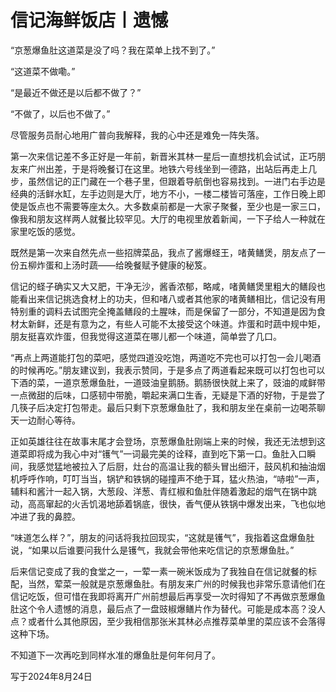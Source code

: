 # 信记海鲜饭店丨遗憾

“京葱爆鱼肚这道菜是没了吗？我在菜单上找不到了。”

“这道菜不做嘞。”

“是最近不做还是以后都不做了？”

“不做了，以后也不做了。”

尽管服务员耐心地用广普向我解释，我的心中还是难免一阵失落。

第一次来信记差不多正好是一年前，新晋米其林一星后一直想找机会试试，正巧朋友来广州出差，于是将晚餐订在这里。地铁六号线坐到一德路，出站后再走上几步，虽然信记的正门藏在一个巷子里，但跟着导航倒也容易找到。一进门右手边是经典的活鲜水缸，左手边则是大厅，地方不小，一楼二楼皆可落座，工作日晚上即使是饭点也不需要等座太久。大多数桌前都是一大家子聚餐，至少也是一家三口，像我和朋友这样两人就餐比较罕见。大厅的电视里放着新闻，一下子给人一种就在家里吃饭的感觉。

既然是第一次来自然先点一些招牌菜品，我点了酱爆蛏王，啫黄鳝煲，朋友点了一份五柳炸蛋和上汤时蔬——给晚餐赋予健康的秘笈。

信记的蛏子确实又大又肥，干净无沙，酱香浓郁，略咸，啫黄鳝煲里粗大的鳝段也能看出来信记挑选食材上的功夫，但和啫八或者其他家的啫黄鳝相比，信记没有用特别重的调料去试图完全掩盖鳝段的土腥味，而是保留了一部分，不知道是因为食材太新鲜，还是有意为之，有些人可能不太接受这个味道。炸蛋和时蔬中规中矩，朋友挺喜欢炸蛋，但我觉得这道菜在哪儿都一个味道，简单尝了几口。

“再点上两道能打包的菜吧，感觉四道没吃饱，两道吃不完也可以打包一会儿喝酒的时候再吃。”朋友建议到，我表示赞同，于是多点了两道看起来既可以打包也可以下酒的菜，一道京葱爆鱼肚，一道豉油皇鹅肠。鹅肠很快就上来了，豉油的咸鲜带一点微甜的后味，口感韧中带脆，嚼起来满口生香，无疑是下酒的好物，于是尝了几筷子后决定打包带走。最后只剩下京葱爆鱼肚了，我和朋友坐在桌前一边喝茶聊天一边耐心等待。

正如英雄往往在故事末尾才会登场，京葱爆鱼肚刚端上来的时候，我还无法想到这道菜即将成为我心中对“镬气”一词最完美的诠释，直到吃下第一口。鱼肚入口瞬间，我感觉猛地被拉入了后厨，灶台的高温让我的额头冒出细汗，鼓风机和抽油烟机呼呼作响，叮叮当当，锅铲和铁锅的碰撞声不绝于耳，猛火热油，“哧啦”一声，辅料和酱汁一起入锅，大葱段、洋葱、青红椒和鱼肚伴随着激起的烟气在锅中跳动，高高窜起的火舌饥渴地舔着锅底，很快，香气便从铁锅中爆发出来，飞也似地冲进了我的鼻腔。

“味道怎么样？”，朋友的问话将我拉回现实，“这就是镬气”，我指着这盘爆鱼肚说，“如果以后谁要问我什么是镬气，我就会带他来吃信记的京葱爆鱼肚。”

后来信记变成了我的食堂之一，一荤一素一碗米饭成为了我独自在信记就餐的标配，当然，荤菜一般就是京葱爆鱼肚。有朋友来广州的时候我也非常乐意请他们在信记吃饭，但可惜在我即将离开广州前想最后再享受一次时得知了不再做京葱爆鱼肚这个令人遗憾的消息，最后点了一盘豉椒爆鳝片作为替代。可能是成本高？没人点？或者什么其他原因，至少我相信那张米其林必点推荐菜单里的菜应该不会落得这种下场。

不知道下一次再吃到同样水准的爆鱼肚是何年何月了。

写于2024年8月24日
